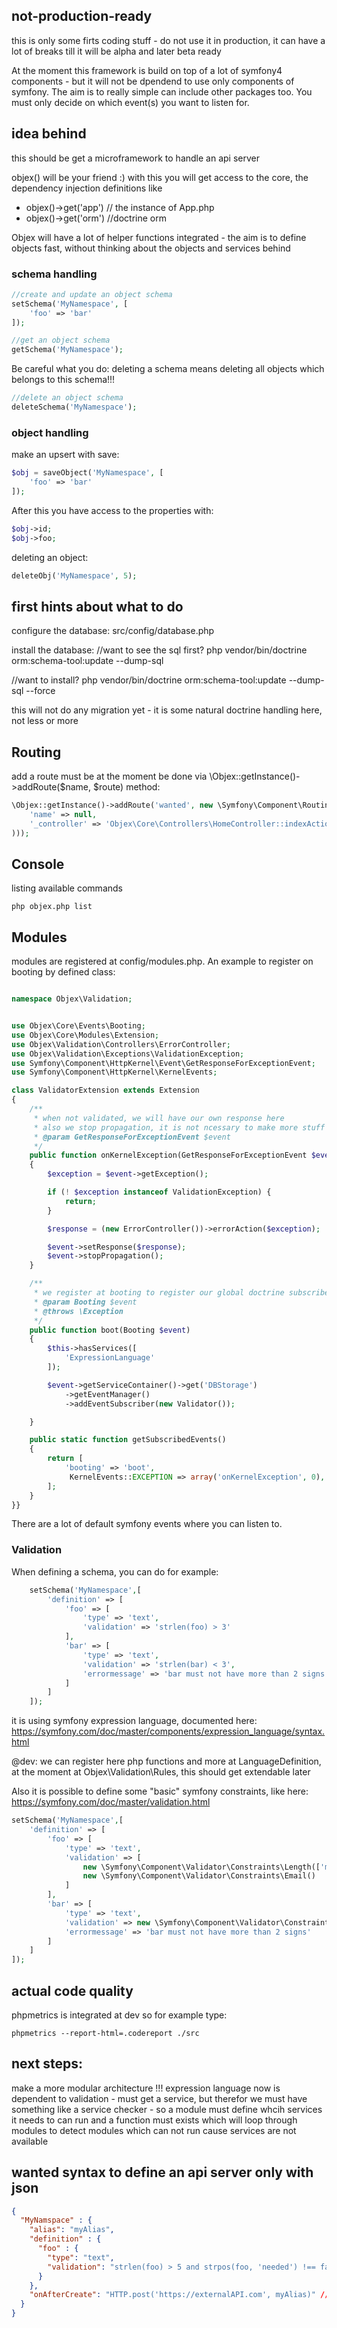 ## not-production-ready
this is only some firts coding stuff - do not use it in production, it can have a lot of breaks till it will be alpha and later beta ready

At the moment this framework is build on top of a lot of symfony4 components - but it will not be dpendend to use only components of symfony.
The aim is to really simple can include other packages too.
You must only decide on which event(s) you want to listen for.

## idea behind
this should be get a microframework to handle an api server  

objex() will be your friend :) with this you will get access to the core, the dependency injection definitions like

- objex()->get('app') // the instance of App.php
- objex()->get('orm') //doctrine orm

Objex will have a lot of helper functions integrated - the aim is to define objects fast, without 
thinking about the objects and services behind

### schema handling

```php
//create and update an object schema
setSchema('MyNamespace', [
    'foo' => 'bar'
]);
```

```php
//get an object schema
getSchema('MyNamespace');
```

Be careful what you do: deleting a schema means deleting all objects which belongs to this schema!!!

```php
//delete an object schema
deleteSchema('MyNamespace');
```


### object handling

make an upsert with save:

```php
$obj = saveObject('MyNamespace', [
    'foo' => 'bar'
]);
```

After this you have access to the properties with:

```php
$obj->id;
$obj->foo;
```

deleting an object:

```php
deleteObj('MyNamespace', 5);
```
## first hints about what to do

configure the database: 
src/config/database.php

install the database:
//want to see the sql first?
php vendor/bin/doctrine orm:schema-tool:update --dump-sql

//want to install?
php vendor/bin/doctrine orm:schema-tool:update --dump-sql --force

this will not do any migration yet - it is some natural doctrine handling here, not less or more

## Routing 
add a route must be at the moment be done via \Objex::getInstance()->addRoute($name, $route) method:

```php
\Objex::getInstance()->addRoute('wanted', new \Symfony\Component\Routing\Route('/wanted', array(
    'name' => null,
    '_controller' => 'Objex\Core\Controllers\HomeController::indexAction',
)));
```

## Console

listing available commands

```
php objex.php list
```


## Modules

modules are registered at config/modules.php. An example to register on booting by defined class:
```php

namespace Objex\Validation;


use Objex\Core\Events\Booting;
use Objex\Core\Modules\Extension;
use Objex\Validation\Controllers\ErrorController;
use Objex\Validation\Exceptions\ValidationException;
use Symfony\Component\HttpKernel\Event\GetResponseForExceptionEvent;
use Symfony\Component\HttpKernel\KernelEvents;

class ValidatorExtension extends Extension
{
    /**
     * when not validated, we will have our own response here
     * also we stop propagation, it is not ncessary to make more stuff when request is not valid
     * @param GetResponseForExceptionEvent $event
     */
    public function onKernelException(GetResponseForExceptionEvent $event)
    {
        $exception = $event->getException();

        if (! $exception instanceof ValidationException) {
            return;
        }

        $response = (new ErrorController())->errorAction($exception);

        $event->setResponse($response);
        $event->stopPropagation();
    }

    /**
     * we register at booting to register our global doctrine subscriber here
     * @param Booting $event
     * @throws \Exception
     */
    public function boot(Booting $event)
    {
        $this->hasServices([
            'ExpressionLanguage'
        ]);

        $event->getServiceContainer()->get('DBStorage')
            ->getEventManager()
            ->addEventSubscriber(new Validator());

    }

    public static function getSubscribedEvents()
    {
        return [
            'booting' => 'boot',
             KernelEvents::EXCEPTION => array('onKernelException', 0),
        ];
    }
}}

```

There are a lot of default symfony events where you can listen to.

### Validation

When defining a schema, you can do for example:

```php
    setSchema('MyNamespace',[
        'definition' => [
            'foo' => [
                'type' => 'text',
                'validation' => 'strlen(foo) > 3'
            ],
            'bar' => [
                'type' => 'text',
                'validation' => 'strlen(bar) < 3',
                'errormessage' => 'bar must not have more than 2 signs'
            ]
        ]
    ]);
```

it is using symfony expression language, documented here: https://symfony.com/doc/master/components/expression_language/syntax.html

@dev: we can register here php functions and more at LanguageDefinition, at the moment at Objex\Validation\Rules, this should get extendable later

Also it is possible to define some "basic" symfony constraints, like here: https://symfony.com/doc/master/validation.html

```php
setSchema('MyNamespace',[
    'definition' => [
        'foo' => [
            'type' => 'text',
            'validation' => [
                new \Symfony\Component\Validator\Constraints\Length(['min' => 5]),
                new \Symfony\Component\Validator\Constraints\Email()
            ]
        ],
        'bar' => [
            'type' => 'text',
            'validation' => new \Symfony\Component\Validator\Constraints\Length(['max' => 2]),
            'errormessage' => 'bar must not have more than 2 signs'
        ]
    ]
]);
```

## actual code quality

phpmetrics is integrated at dev so for example type:

```
phpmetrics --report-html=.codereport ./src
```

## next steps:
make a more modular architecture !!! expression language now is dependent to validation - must get a service, but therefor we must have
something like a service checker - so a module must define whcih services it needs to can run and a function must exists which will loop through modules
to detect modules which can not run cause services are not available

## wanted syntax to define an api server only with json

```json
{
  "MyNamspace" : {
    "alias": "myAlias",
    "definition" : {
      "foo" : {
        "type": "text",
        "validation": "strlen(foo) > 5 and strpos(foo, 'needed') !== false"   //basic expressions of php included for validation definition
      }
    },
    "onAfterCreate": "HTTP.post('https://externalAPI.com', myAlias)" //define events here onAfterCreate, onAfterUpdate, onAfterDelete, onBeforeCreate, onBeforeUpdate, onBeforeDelete, ... 
  }
}
```